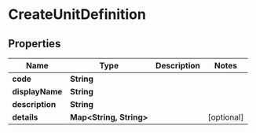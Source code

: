 

# CreateUnitDefinition


## Properties

| Name | Type | Description | Notes |
|------------ | ------------- | ------------- | -------------|
|**code** | **String** |  |  |
|**displayName** | **String** |  |  |
|**description** | **String** |  |  |
|**details** | **Map&lt;String, String&gt;** |  |  [optional] |



